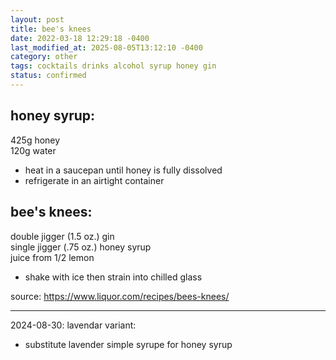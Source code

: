 ```yaml
---
layout: post
title: bee's knees
date: 2022-03-18 12:29:18 -0400
last_modified_at: 2025-08-05T13:12:10 -0400
category: other
tags: cocktails drinks alcohol syrup honey gin
status: confirmed
---
```

## honey syrup:

425g honey  
120g water  
* heat in a saucepan until honey is fully dissolved
* refrigerate in an airtight container

## bee's knees:

double jigger (1.5 oz.) gin  
single jigger (.75 oz.) honey syrup  
juice from 1/2 lemon  
* shake with ice then strain into chilled glass

source: <https://www.liquor.com/recipes/bees-knees/>

---

2024-08-30: lavendar variant:
* substitute lavender simple syrupe for honey syrup
